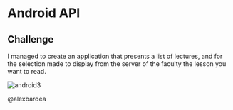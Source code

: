 
#  Android API 

## Challenge

I managed to create an application that presents a list of lectures, and for the selection made to display from the server of the faculty the lesson you want to read.

![android3](https://user-images.githubusercontent.com/79907597/110249425-bab59000-7f7e-11eb-8230-82fa2475096c.png)

@alexbardea
